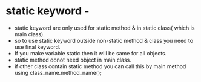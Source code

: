 # static keyword - 
- static keyword are only used for static method & in static class( which is main class).
- so to use static keyword outside non-static method & class you need to use final keyword.
- If you make variable static then it will be same for all objects.
- static method donot need object in main class.
- if other class contain static method you can call this by main method using class_name.method_name();
